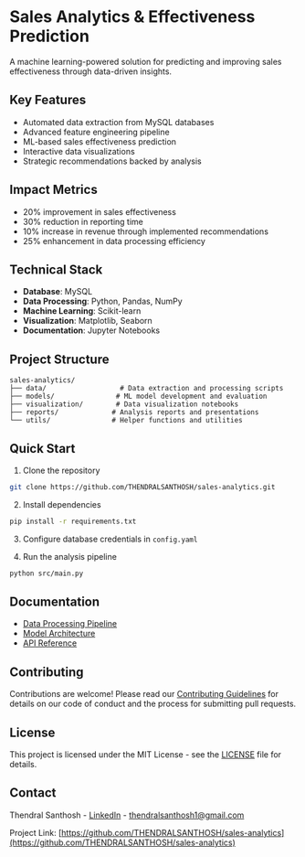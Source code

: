 # Sales Analytics & Effectiveness Prediction

A machine learning-powered solution for predicting and improving sales effectiveness through data-driven insights.

## Key Features
- Automated data extraction from MySQL databases
- Advanced feature engineering pipeline
- ML-based sales effectiveness prediction
- Interactive data visualizations
- Strategic recommendations backed by analysis

## Impact Metrics
- 20% improvement in sales effectiveness
- 30% reduction in reporting time
- 10% increase in revenue through implemented recommendations
- 25% enhancement in data processing efficiency

## Technical Stack
- **Database**: MySQL
- **Data Processing**: Python, Pandas, NumPy
- **Machine Learning**: Scikit-learn
- **Visualization**: Matplotlib, Seaborn
- **Documentation**: Jupyter Notebooks

## Project Structure
```
sales-analytics/
├── data/                  # Data extraction and processing scripts
├── models/               # ML model development and evaluation
├── visualization/        # Data visualization notebooks
├── reports/             # Analysis reports and presentations
└── utils/               # Helper functions and utilities
```

## Quick Start
1. Clone the repository
```bash
git clone https://github.com/THENDRALSANTHOSH/sales-analytics.git
```

2. Install dependencies
```bash
pip install -r requirements.txt
```

3. Configure database credentials in `config.yaml`

4. Run the analysis pipeline
```bash
python src/main.py
```

## Documentation
- [Data Processing Pipeline](docs/data-pipeline.md)
- [Model Architecture](docs/model.md)
- [API Reference](docs/api.md)

## Contributing
Contributions are welcome! Please read our [Contributing Guidelines](CONTRIBUTING.md) for details on our code of conduct and the process for submitting pull requests.

## License
This project is licensed under the MIT License - see the [LICENSE](LICENSE) file for details.

## Contact
Thendral Santhosh - [LinkedIn](https://linkedin.com/in/thendralsanthosh) - thendralsanthosh1@gmail.com

Project Link: [https://github.com/THENDRALSANTHOSH/sales-analytics](https://github.com/THENDRALSANTHOSH/sales-analytics)
